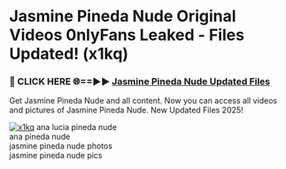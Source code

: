 # Jasmine Pineda Nude Original Videos 0nlyFans Leaked - Files Updated! (x1kq)

<h3>🔴 CLICK HERE 🌐==►► <a href="https://tinyurl.com/52m3yx9h" rel="nofollow">Jasmine Pineda Nude Updated Files</a></h3>

Get Jasmine Pineda Nude and all content. Now you can access all videos and pictures of Jasmine Pineda Nude. New Updated Files 2025!

[![x1kq](https://i.imgur.com/TnHtlc8.gif)](https://tinyurl.com/52m3yx9h)
ana lucia pineda nude<br>
ana pineda nude<br>
jasmine pineda nude photos<br>
jasmine pineda nude pics